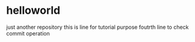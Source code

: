 # helloworld
just another repository
this is line for  tutorial purpose 
foutrth line to check commit operation
